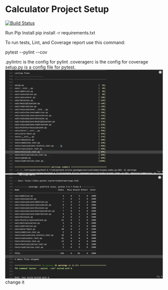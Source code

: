# Calculator Project Setup  
[![Build Status](https://app.travis-ci.com/mdmrts/calculator.svg?branch=main)](https://app.travis-ci.com/mdmrts/calculator)  


Run Pip Install
pip install -r requirements.txt

To run tests, Lint, and Coverage report use this command:

pytest  --pylint --cov

.pylintrc is the config for pylint
.coveragerc is the config for coverage
setup.py is a config file for pytest.
![img.png](img.png)
![img_1.png](img_1.png)
change it
